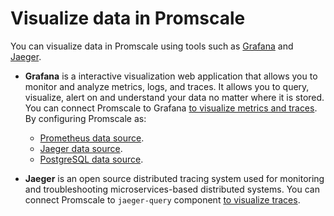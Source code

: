 # Visualize data in Promscale
You can visualize data in Promscale using tools such as
[Grafana][grafana-homepage] and [Jaeger][jaeger-homepage].

* **Grafana** is a interactive visualization web application that allows you to monitor and
  analyze metrics, logs, and traces. It allows you to query, visualize, alert on
  and understand your data no matter where it is stored. You can connect
  Promscale to Grafana [to visualize metrics and traces][grafana-promscale].
  By configuring Promscale as:
    * [Prometheus data source][promscale-as-prometheus]. 
    * [Jaeger data source][promscale-as-jaeger].
    * [PostgreSQL data source][promscale-as-postgresql]. 

* **Jaeger** is an open source distributed tracing system used for monitoring
and troubleshooting microservices-based distributed systems. You can connect
Promscale to `jaeger-query` component [to visualize traces][jaeger-promscale].

[grafana-homepage]:https://grafana.com
[jaeger-homepage]: https://www.jaegertracing.io/
[grafana-promscale]: /visualize-data/grafana
[jaeger-promscale]: /visualize-data/jaeger
[promscale-as-prometheus]:
    /visualize-data/grafana/#promscale-as-prometheus-datasource
[promscale-as-jaeger]: /visualize-data/grafana/#promscale-as-jaeger-datasource
[promscale-as-postgresql]:
    /visualize-data/grafana/#promscale-as-postgresql-datasource
